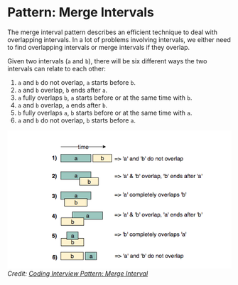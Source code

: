 # Pattern: Merge Intervals

The merge interval pattern describes an efficient technique to deal with overlapping intervals. In a lot of problems involving intervals, we either need to find overlapping intervals or merge intervals if they overlap.

Given two intervals (`a` and `b`), there will be six different ways the two intervals can relate to each other:

1. `a` and `b` do not overlap, `a` starts before `b`.
2. `a` and `b` overlap, `b` ends after `a`.
3. `a` fully overlaps `b`, `a` starts before or at the same time with `b`.
4. `a` and `b` overlap, `a` ends after `b`.
5. `b` fully overlaps `a`, `b` starts before or at the same time with `a`.
6. `a` and `b` do not overlap, `b` starts before `a`.

![Pattern: Merge Intervals](../images/pattern-merge-intervals.png)
*Credit: [Coding Interview Pattern: Merge Interval](https://medium.com/codex/grokking-the-coding-interview-pattern-merge-interval-6e6b1e9e038c)*
